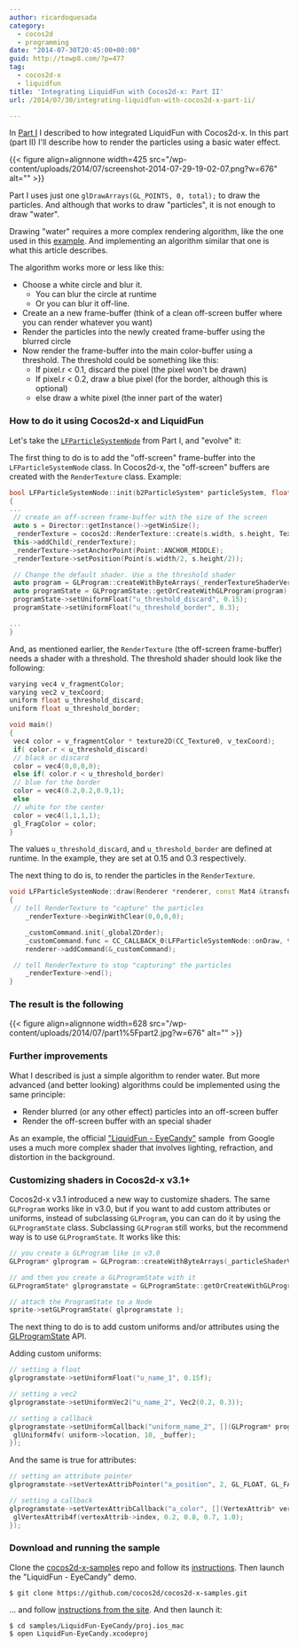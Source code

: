 ```yaml
---
author: ricardoquesada
category:
  - cocos2d
  - programming
date: "2014-07-30T20:45:00+00:00"
guid: http://towp8.com/?p=477
tag:
  - cocos2d-x
  - liquidfun
title: 'Integrating LiquidFun with Cocos2d-x: Part II'
url: /2014/07/30/integrating-liquidfun-with-cocos2d-x-part-ii/

---
```

In [Part I](/2014/04/23/integrating-liquidfun-with-cocos2d-x-part-i/) I described to how integrated LiquidFun with Cocos2d-x.
In this part (part II) I'll describe how to render the particles using a basic water effect.

{{< figure align=alignnone width=425 src="/wp-content/uploads/2014/07/screenshot-2014-07-29-19-02-07.png?w=676" alt="" >}}

Part I uses just one `glDrawArrays(GL_POINTS, 0, total);` to draw the particles. And although that works to draw "particles", it is not enough to draw "water".

Drawing "water" requires a more complex rendering algorithm, like the one used in this [example](http://www.patrickmatte.com/stuff/physicsLiquid/). And implementing an algorithm similar that one is what this article describes.

The algorithm works more or less like this:

- Choose a white circle and blur it.
  - You can blur the circle at runtime
  - Or you can blur it off-line.
- Create an a new frame-buffer (think of a clean off-screen buffer where you can render whatever you want)
- Render the particles into the newly created frame-buffer using the blurred circle
- Now render the frame-buffer into the main color-buffer using a threshold. The threshold could be something like this:
  - If pixel.r < 0.1, discard the pixel (the pixel won't be drawn)
  - If pixel.r < 0.2, draw a blue pixel (for the border, although this is optional)
  - else draw a white pixel (the inner part of the water)

### How to do it using Cocos2d-x and LiquidFun

Let's take the [`LFParticleSystemNode`](https://github.com/cocos2d/cocos2d-x-samples/blob/v3.1/samples/LiquidFun-EyeCandy/Classes/LFParticleSystemNode.cpp) from Part I, and "evolve" it:

The first thing to do is to add the "off-screen" frame-buffer into the `LFParticleSystemNode` class. In Cocos2d-x, the "off-screen" buffers are created with the `RenderTexture` class. Example:

```cpp
bool LFParticleSystemNode::init(b2ParticleSystem* particleSystem, float ratio)
{
...
 // create an off-screen frame-buffer with the size of the screen
 auto s = Director::getInstance()->getWinSize();
 _renderTexture = cocos2d::RenderTexture::create(s.width, s.height, Texture2D::PixelFormat::RGBA8888);
 this->addChild(_renderTexture);
 _renderTexture->setAnchorPoint(Point::ANCHOR_MIDDLE);
 _renderTexture->setPosition(Point(s.width/2, s.height/2));

 // Change the default shader. Use a the threshold shader
 auto program = GLProgram::createWithByteArrays(_renderTextureShaderVert, _renderTextureShaderFrag);
 auto programState = GLProgramState::getOrCreateWithGLProgram(program);
 programState->setUniformFloat("u_threshold_discard", 0.15);
 programState->setUniformFloat("u_threshold_border", 0.3);

...
}
```

And, as mentioned earlier, the `RenderTexture` (the off-screen frame-buffer) needs a shader with a threshold. The threshold shader should look like the following:

```cpp
varying vec4 v_fragmentColor;
varying vec2 v_texCoord;
uniform float u_threshold_discard;
uniform float u_threshold_border;

void main()
{
 vec4 color = v_fragmentColor * texture2D(CC_Texture0, v_texCoord);
 if( color.r < u_threshold_discard)
 // black or discard
 color = vec4(0,0,0,0);
 else if( color.r < u_threshold_border)
 // blue for the border
 color = vec4(0.2,0.2,0.9,1);
 else
 // white for the center
 color = vec4(1,1,1,1);
 gl_FragColor = color;
}
```

The values `u_threshold_discard`, and `u_threshold_border` are defined at runtime. In the example, they are set at 0.15 and 0.3 respectively.

The next thing to do is, to render the particles in the `RenderTexture`.

```cpp
void LFParticleSystemNode::draw(Renderer *renderer, const Mat4 &transform, uint32_t transformFlags)
{
 // tell RenderTexture to "capture" the particles
    _renderTexture->beginWithClear(0,0,0,0);

    _customCommand.init(_globalZOrder);
    _customCommand.func = CC_CALLBACK_0(LFParticleSystemNode::onDraw, this, transform, transformFlags);
    renderer->addCommand(&_customCommand);

 // tell RenderTexture to stop "capturing" the particles
    _renderTexture->end();
}
```

### The result is the following

{{< figure align=alignnone width=628 src="/wp-content/uploads/2014/07/part1%5Fpart2.jpg?w=676" alt="" >}}

### Further improvements

What I described is just a simple algorithm to render water. But more advanced (and better looking) algorithms could be implemented using the same principle:

- Render blurred (or any other effect) particles into an off-screen buffer
- Render the off-screen buffer with an special shader

As an example, the official ["LiquidFun - EyeCandy"](https://github.com/google/liquidfun/tree/master/liquidfun/Box2D/EyeCandy) sample  from Google uses a much more complex shader that involves lighting, refraction, and distortion in the background.

### Customizing shaders in Cocos2d-x v3.1+

Cocos2d-x v3.1 introduced a new way to customize shaders. The same `GLProgram` works like in v3.0, but if you want to add custom attributes or uniforms, instead of subclassing `GLProgram`, you can can do it by using the `GLProgramState` class. Subclassing `GLProgram` still works, but the recommend way is to use `GLProgramState`. It works like this:

```cpp
// you create a GLProgram like in v3.0
GLProgram* glprogram = GLProgram::createWithByteArrays(_particleShaderVert, _particleShaderFrag);

// and then you create a GLProgramState with it
GLProgramState* glprogramstate = GLProgramState::getOrCreateWithGLProgram(glprogram);

// attach the ProgramState to a Node
sprite->setGLProgramState( glprogramstate );
```

The next thing to do is to add custom uniforms and/or attributes using the [GLProgramState](https://github.com/cocos2d/cocos2d-x/blob/cocos2d-x-3.2/cocos/renderer/CCGLProgramState.h) API.

Adding custom uniforms:

```cpp
// setting a float
glprogramstate->setUniformFloat("u_name_1", 0.15f);

// setting a vec2
glprogramstate->setUniformVec2("u_name_2", Vec2(0.2, 0.3));

// setting a callback
glprogramstate->setUniformCallback("uniform_name_2", [](GLProgram* program, Uniform* uniform){
 glUniform4fv( uniform->location, 10, _buffer);
});
```

And the same is true for attributes:

```cpp
// setting an attribute pointer
glprogramstate->setVertexAttribPointer("a_position", 2, GL_FLOAT, GL_FALSE, 0, _particleSystem->GetPositionBuffer());

// setting a callback
glprogramstate->setVertexAttribCallback("a_color", [](VertexAttrib* vertexAttrib) {
 glVertexAttrib4f(vertexAttrib->index, 0.2, 0.8, 0.7, 1.0);
});
```

### Download and running the sample

Clone the [cocos2d-x-samples](https://github.com/cocos2d/cocos2d-x-samples/) repo and follow its [instructions](https://github.com/cocos2d/cocos2d-x-samples/blob/v3/README.md). Then launch the "LiquidFun - EyeCandy" demo.

```
$ git clone https://github.com/cocos2d/cocos2d-x-samples.git
```

... and follow [instructions from the site](https://github.com/cocos2d/cocos2d-x-samples/blob/v3/README.md). And then launch it:

```
$ cd samples/LiquidFun-EyeCandy/proj.ios_mac
$ open LiquidFun-EyeCandy.xcodeproj
```
